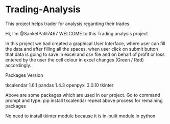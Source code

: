 # Trading-Analysis
This project helps trader for analysis regarding their trades.

Hi, I’m @SanketPatil7467
WELCOME to this Trading analysis project

In this project we had created a graphical User Interface, where user can fill the data and after filling all the spaces, when user click on submit button that data is going to save in 
excel and csv file and on behalf of profit or loss entered by the user the cell colour in excel changes (Green / Red) accordingly.

Packages    Version

tkcalendar    1.6.1
pandas        1.4.3
openpyxl      3.0.10
tkinter


Above are some packages which are used in our project.
Go to command prompt and type: 
                              pip install tkcalendar
repeat above process for remaining packages

No need to install tkinter module because it is in-built module in python
